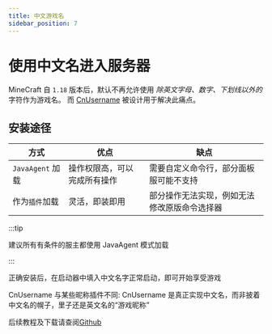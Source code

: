 ```yaml
---
title: 中文游戏名
sidebar_position: 7
---
```


# 使用中文名进入服务器

MineCraft 自 `1.18` 版本后，默认不再允许使用 _除英文字母、数字、下划线以外的_ 字符作为游戏名。
而 [CnUsername](https://github.com/0XPYEX0/CnUsername) 被设计用于解决此痛点。

## 安装途径

| 方式             | 优点             | 缺点                     |
|----------------|----------------|------------------------|
| `JavaAgent` 加载 | 操作权限高，可以完成所有操作 | 需要自定义命令行，部分面板服可能不支持    |
| 作为`插件`加载       | 灵活，即装即用        | 部分操作无法实现，例如无法修改原版命令选择器 |

:::tip

建议所有有条件的服主都使用 JavaAgent 模式加载

:::

正确安装后，在启动器中填入中文名字正常启动，即可开始享受游戏

CnUsername 与某些昵称插件不同: CnUsername 是真正实现中文名，而非披着中文名的幌子，里子还是英文名的“游戏昵称”

后续教程及下载请查阅[Github](https://github.com/0XPYEX0/CnUsername)
